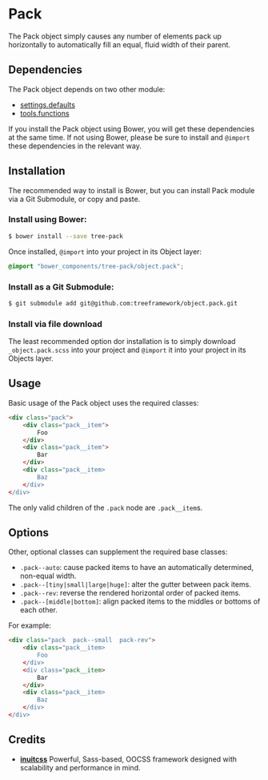 # Pack

The Pack object simply causes any number of elements pack up horizontally
to automatically fill an equal, fluid width of their parent.

## Dependencies

The Pack object depends on two other module:

* [settings.defaults](https://github.com/treeframework/settings.defaults)
* [tools.functions](https://github.com/treeframework/tools.functions)

If you install the Pack object using Bower, you will get these dependencies at
the same time. If not using Bower, please be sure to install and `@import` these
dependencies in the relevant way.

## Installation

The recommended way to install is Bower, but you can install Pack module via a
Git Submodule, or copy and paste.

### Install using Bower:

```sh
$ bower install --save tree-pack
```

Once installed, `@import` into your project in its Object layer:

```scss
@import "bower_components/tree-pack/object.pack";
```

### Install as a Git Submodule:

```sh
$ git submodule add git@github.com:treeframework/object.pack.git
```

### Install via file download

The least recommended option dor installation is to simply download
`_object.pack.scss` into your project and `@import` it into your project in its
Objects layer.

## Usage

Basic usage of the Pack object uses the required classes:

```html
<div class="pack">
    <div class="pack__item">
        Foo
    </div>
    <div class="pack__item">
        Bar
    </div>
    <div class="pack__item>
        Baz
    </div>
</div>
```

The only valid children of the `.pack` node are `.pack__item`s.

## Options

Other, optional classes can supplement the required base classes:

* `.pack--auto`: cause packed items to have an automatically determined,
  non-equal width.
* `.pack--[tiny|small|large|huge]`: alter the gutter between pack items.
* `.pack--rev`: reverse the rendered horizontal order of packed items.
* `.pack--[middle|bottom]`: align packed items to the middles or bottoms of each
  other.

For example:

```html
<div class="pack  pack--small  pack-rev">
    <div class="pack__item>
        Foo
    </div>
    <div class="pack__item>
        Bar
    </div>
    <div class="pack__item>
        Baz
    </div>
</div>
```

## Credits

* **[inuitcss](https://github.com/inuitcss)** Powerful, Sass-based, OOCSS
framework designed with scalability and performance in mind.
